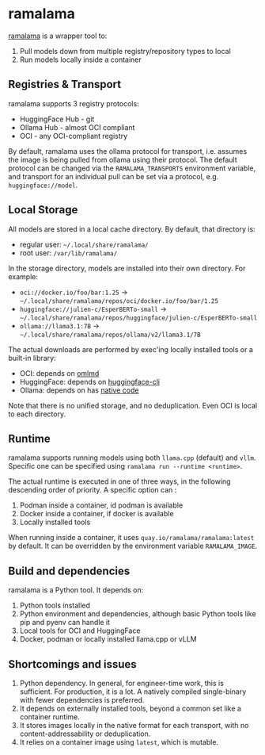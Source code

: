 # ramalama

[ramalama](https://github.com/containers/ramalama) is a wrapper tool to:

1. Pull models down from multiple registry/repository types to local
1. Run models locally inside a container

## Registries & Transport

ramalama supports 3 registry protocols:

* HuggingFace Hub - git
* Ollama Hub - almost OCI compliant
* OCI - any OCI-compliant registry

By default, ramalama uses the ollama protocol for transport, i.e. assumes the image is being
pulled from ollama using their protocol. The default protocol can be changed via the
`RAMALAMA_TRANSPORTS` environment variable, and transport for an individual pull can be
set via a protocol, e.g. `huggingface://model`.

## Local Storage

All models are stored in a local cache directory. By default, that directory is:

* regular user: `~/.local/share/ramalama/`
* root user: `/var/lib/ramalama/`

In the storage directory, models are installed into their own directory.
For example:

* `oci://docker.io/foo/bar:1.25` -> `~/.local/share/ramalama/repos/oci/docker.io/foo/bar/1.25`
* `huggingface://julien-c/EsperBERTo-small` -> `~/.local/share/ramalama/repos/huggingface/julien-c/EsperBERTo-small`
* `ollama://llama3.1:7B` -> `~/.local/share/ramalama/repos/ollama/v2/llama3.1/7B`

The actual downloads are performed by exec'ing locally installed tools or a built-in library:

* OCI: depends on [omlmd](https://containers.github.io/omlmd/)
* HuggingFace: depends on [huggingface-cli](https://huggingface.co/docs/huggingface_hub/guides/cli)
* Ollama: depends on has [native code](https://github.com/containers/ramalama/blob/main/ramalama/ollama.py)

Note that there is no unified storage, and no deduplication. Even OCI is local to each directory.

## Runtime

ramalama supports running models using both `llama.cpp` (default) and `vllm`. Specific one can
be specified using `ramalama run --runtime <runtime>`.

The actual runtime is executed in one of three ways, in the following descending order of
priority. A specific option can :

1. Podman inside a container, id podman is available
1. Docker inside a container, if docker is available
1. Locally installed tools

When running inside a container, it uses `quay.io/ramalama/ramalama:latest` by default. It can be
overridden by the environment variable `RAMALAMA_IMAGE`.

## Build and dependencies

ramalama is a Python tool. It depends on:

1. Python tools installed
1. Python environment and dependencies, although basic Python tools like pip and pyenv can handle it
1. Local tools for OCI and HuggingFace
1. Docker, podman or locally installed llama.cpp or vLLM

## Shortcomings and issues

1. Python dependency. In general, for engineer-time work, this is sufficient. For production, it is a lot. A natively compiled single-binary with fewer dependencies is preferred.
1. It depends on externally installed tools, beyond a common set like a container runtime.
1. It stores images locally in the native format for each transport, with no content-addressability or deduplication.
1. It relies on a container image using `latest`, which is mutable.
